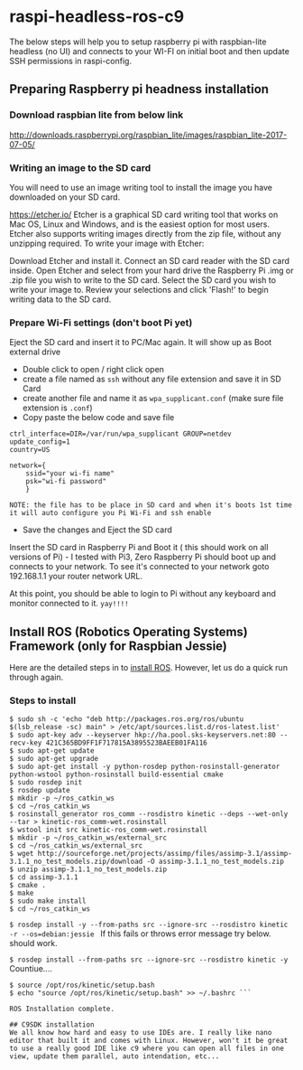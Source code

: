 # raspi-headless-ros-c9
The below steps will help you to setup raspberry pi with raspbian-lite headless (no UI) and connects to your WI-FI on initial boot and then update SSH permissions in raspi-config.

## Preparing Raspberry pi headness installation
### Download raspbian lite from below link
http://downloads.raspberrypi.org/raspbian_lite/images/raspbian_lite-2017-07-05/

### Writing an image to the SD card
You will need to use an image writing tool to install the image you have downloaded on your SD card.

https://etcher.io/
Etcher is a graphical SD card writing tool that works on Mac OS, Linux and Windows, and is the easiest option for most users. Etcher also supports writing images directly from the zip file, without any unzipping required. To write your image with Etcher:

Download Etcher and install it.
Connect an SD card reader with the SD card inside.
Open Etcher and select from your hard drive the Raspberry Pi .img or  .zip file you wish to write to the SD card.
Select the SD card you wish to write your image to.
Review your selections and click 'Flash!' to begin writing data to the SD card.

### Prepare Wi-Fi settings (don't boot Pi yet)
Eject the SD card and insert it to PC/Mac again. 
It will show up as Boot external drive
- Double click to open / right click open
- create a file named as `ssh` without any file extension and save it in SD Card
- create another file and name it as `wpa_supplicant.conf` (make sure file extension is `.conf`)
- Copy paste the below code and save file
```
ctrl_interface=DIR=/var/run/wpa_supplicant GROUP=netdev
update_config=1
country=US

network={
    ssid="your wi-fi name"
    psk="wi-fi password"
    }
```
`NOTE: the file has to be place in SD card and when it's boots 1st time it will auto configure you Pi Wi-Fi and ssh enable`
- Save the changes and Eject the SD card

Insert the SD card in Raspberry Pi and Boot it ( this should work on all versions of Pi) - I tested with Pi3, Zero
Raspberry Pi should boot up and connects to your network. To see it's connected to your network goto 192.168.1.1 your router network URL.

At this point, you should be able to login to Pi without any keyboard and monitor connected to it. `yay!!!!`

## Install ROS (Robotics Operating Systems) Framework (only for Raspbian Jessie)
Here are the detailed steps in to [install ROS](http://wiki.ros.org/ROSberryPi/Installing%20ROS%20Kinetic%20on%20the%20Raspberry%20Pi). However, let us do a quick run through again.
### Steps to install
```
$ sudo sh -c 'echo "deb http://packages.ros.org/ros/ubuntu $(lsb_release -sc) main" > /etc/apt/sources.list.d/ros-latest.list'
$ sudo apt-key adv --keyserver hkp://ha.pool.sks-keyservers.net:80 --recv-key 421C365BD9FF1F717815A3895523BAEEB01FA116
$ sudo apt-get update
$ sudo apt-get upgrade
$ sudo apt-get install -y python-rosdep python-rosinstall-generator python-wstool python-rosinstall build-essential cmake
$ sudo rosdep init
$ rosdep update
$ mkdir -p ~/ros_catkin_ws
$ cd ~/ros_catkin_ws
$ rosinstall_generator ros_comm --rosdistro kinetic --deps --wet-only --tar > kinetic-ros_comm-wet.rosinstall
$ wstool init src kinetic-ros_comm-wet.rosinstall
$ mkdir -p ~/ros_catkin_ws/external_src
$ cd ~/ros_catkin_ws/external_src
$ wget http://sourceforge.net/projects/assimp/files/assimp-3.1/assimp-3.1.1_no_test_models.zip/download -O assimp-3.1.1_no_test_models.zip
$ unzip assimp-3.1.1_no_test_models.zip
$ cd assimp-3.1.1
$ cmake .
$ make
$ sudo make install
$ cd ~/ros_catkin_ws
```
```$ rosdep install -y --from-paths src --ignore-src --rosdistro kinetic -r --os=debian:jessie ```
If this fails or throws error message try below. should work.

```$ rosdep install --from-paths src --ignore-src --rosdistro kinetic -y```
Countiue....
```$ sudo ./src/catkin/bin/catkin_make_isolated --install -DCMAKE_BUILD_TYPE=Release --install-space /opt/ros/kinetic -j2
$ source /opt/ros/kinetic/setup.bash
$ echo "source /opt/ros/kinetic/setup.bash" >> ~/.bashrc ```

ROS Installation complete.

## C9SDK installation 
We all know how hard and easy to use IDEs are. I really like nano editor that built it and comes with Linux. However, won't it be great to use a really good IDE like c9 where you can open all files in one view, update them parallel, auto intendation, etc...
